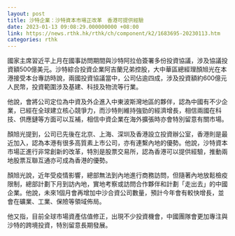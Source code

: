 ```yaml
---
layout: post
title: 沙特企業：沙特資本市場正改革　香港可提供經驗
date: 2023-01-13 09:08:29.000000000 +08:00
link: https://news.rthk.hk/rthk/ch/component/k2/1683695-20230113.htm
categories: rthk
---
```


國家主席習近平上月在國事訪問期間與沙特阿拉伯簽署多份投資協議，涉及協議投資額500億美元。沙特綜合投資企業阿吉蘭兄弟控股，大中華區總經理顏旭光在本港接受本台專訪時說，兩國投資協議當中，公司佔逾四成，涉及投資額約600億元人民幣，投資範圍涉及基建、科技及物流等行業。

他說，會將公司定位為中資及外企進入中東波斯灣地區的夥伴，認為中國有不少企業，已經在全球建立核心競爭力，而沙特則維持強勁的經濟增長，相信兩國在科技、供應鏈等方面可以互補，相信中資企業在海外擴張時亦會特別留意有關市場。

顏旭光提到，公司已先後在北京、上海、深圳及香港設立投資辦公室，香港則是最近加入，認為本港有很多高質素上市公司，亦有連繫內地的優勢。他說，沙特資本市場正進行非常創新的改革，特別是股票交易所，認為香港可以提供經驗，推動兩地股票互聯互通亦可成為香港的優勢。

顏旭光說，近年受疫情影響，總部無法到內地進行商務訪問，但隨著內地放鬆檢疫限制，總部計劃下月到訪內地，實地考察或訪問合作夥伴和計劃「走出去」的中國企業。他說，未來1個月會再增加中沙合資公司數量，預計今年會有較快增長，並會在礦業、工業、保險等領域佈局。

他又指，目前全球市場資產估值修正，出現不少投資機會，中國團隊會更加專注與沙特的跨境投資，特別留意長期發展。
